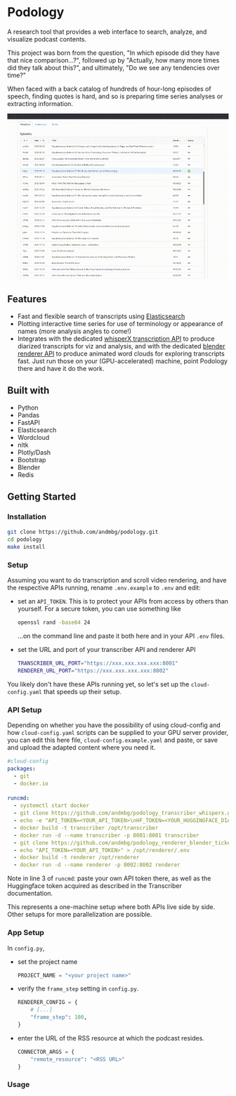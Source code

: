 # Podology

A research tool that provides a web interface to search, analyze, and visualize podcast contents.

This project was born from the question, "In which episode did they have that nice comparison...?", followed up by "Actually, how many more times did they talk about this?",
and ultimately, "Do we see any tendencies over time?"

When faced with a back catalog of hundreds of hour-long episodes of speech, finding quotes is hard, and so is preparing time series analyses or extracting information. 

![demo gif](demo_readme.gif)

## Features

- Fast and flexible search of transcripts using [Elasticsearch](https://github.com/elastic/elasticsearch)
- Plotting interactive time series for use of terminology or appearance of names (more analysis angles to come!)
- Integrates with the dedicated [whisperX transcription API](https://github.com/andmbg/podology_transcriber_whisperx) to produce diarized transcripts for viz and analysis, and with the dedicated [blender renderer API](https://github.com/andmbg/podology_renderer_blender_ticker) to produce animated word clouds for exploring transcripts fast. Just run those on your (GPU-accelerated) machine, point Podology there and have it do the work.


## Built with

- Python
- Pandas
- FastAPI
- Elasticsearch
- Wordcloud
- nltk
- Plotly/Dash
- Bootstrap
- Blender
- Redis

## Getting Started

### Installation

```bash
git clone https://github.com/andmbg/podology.git
cd podology
make install
```

### Setup

Assuming you want to do transcription and scroll video rendering, and have the respective APIs running, rename `.env.example` to `.env` and edit:

- set an `API_TOKEN`. This is to protect your APIs from access by others than yourself. For a secure token, you can use something like

  ```bash
  openssl rand -base64 24
  ```

  ...on the command line and paste it both here and in your API `.env` files.

- set the URL and port of your transcriber API and renderer API

  ```bash
  TRANSCRIBER_URL_PORT="https://xxx.xxx.xxx.xxx:8001"
  RENDERER_URL_PORT="https://xxx.xxx.xxx.xxx:8002"
  ```

You likely don't have these APIs running yet, so let's set up the `cloud-config.yaml` that speeds up their setup.

### API Setup

Depending on whether you have the possibility of using cloud-config and how `cloud-config.yaml` scripts can be supplied to your GPU server provider, you can edit this here file, `cloud-config.example.yaml` and paste, or save and upload the adapted content where you need it.

```yaml
#cloud-config
packages:
  - git
  - docker.io

runcmd:
  - systemctl start docker
  - git clone https://github.com/andmbg/podology_transcriber_whisperx.git /opt/transcriber
  - echo -e "API_TOKEN=<YOUR_API_TOKEN>\nHF_TOKEN=<YOUR_HUGGINGFACE_DIARIZATION_TOKEN>" > /opt/transcriber/.env
  - docker build -t transcriber /opt/transcriber
  - docker run -d --name transcriber -p 8001:8001 transcriber
  - git clone https://github.com/andmbg/podology_renderer_blender_ticker.git /opt/renderer
  - echo "API_TOKEN=<YOUR_API_TOKEN>" > /opt/renderer/.env
  - docker build -t renderer /opt/renderer
  - docker run -d --name renderer -p 8002:8002 renderer

```

Note in line 3 of `runcmd`: paste your own API token there, as well as the Huggingface token acquired as described in the Transcriber documentation.

This represents a one-machine setup where both APIs live side by side. Other setups for more parallelization are possible.

### App Setup

In `config.py`,

- set the project name

  ```py
  PROJECT_NAME = "<your project name>"
  ```

- verify the `frame_step` setting in `config.py`.

  ```py
  RENDERER_CONFIG = {
      # [...]
      "frame_step": 100,
  }
  ```

- enter the URL of the RSS resource at which the podcast resides.

  ```py
  CONNECTOR_ARGS = {
      "remote_resource": "<RSS URL>"
  }
  ```

### Usage

